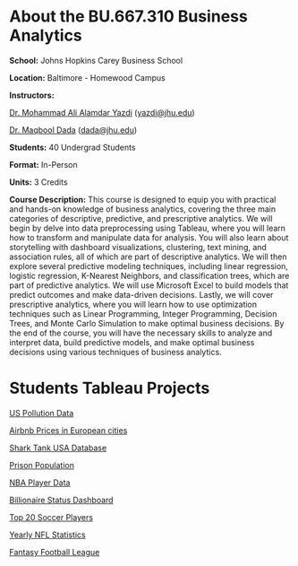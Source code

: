 # About the BU.667.310 Business Analytics

**School:** Johns Hopkins Carey Business School

**Location:** Baltimore - Homewood Campus

**Instructors:** 

[Dr. Mohammad Ali Alamdar Yazdi](https://carey.jhu.edu/faculty/faculty-directory/mohammad-ali-alamdar-yazdi-phd) (yazdi@jhu.edu)

[Dr. Maqbool Dada](https://carey.jhu.edu/faculty/faculty-directory/maqbool-dada-phd) (dada@jhu.edu)

**Students:** 40 Undergrad Students
  
**Format:** In-Person

**Units:** 3 Credits

**Course Description:** This course is designed to equip you with practical and hands-on knowledge of business analytics, covering the three main categories of descriptive, predictive, and prescriptive analytics. We will begin by delve into data preprocessing using Tableau, where you will learn how to transform and manipulate data for analysis. You will also learn about storytelling with dashboard visualizations, clustering, text mining, and association rules, all of which are part of descriptive analytics. We will then explore several predictive modeling techniques, including linear regression, logistic regression, K-Nearest Neighbors, and classification trees, which are part of predictive analytics. We will use Microsoft Excel to build models that predict outcomes and make data-driven decisions. Lastly, we will cover prescriptive analytics, where you will learn how to use optimization techniques such as Linear Programming, Integer Programming, Decision Trees, and Monte Carlo Simulation to make optimal business decisions. By the end of the course, you will have the necessary skills to analyze and interpret data, build predictive models, and make optimal business decisions using various techniques of business analytics.

# Students Tableau Projects

[US Pollution Data](https://public.tableau.com/views/U_S_AirPollution/AirPollution)

[Airbnb Prices in European cities](https://public.tableau.com/app/profile/sawyer.olson/viz/Team53AirbnbFinalProject/AirbnbFinalProject)

[Shark Tank USA Database](https://public.tableau.com/app/profile/tyler.han5506/viz/18dec23_project/Story1)

[Prison Population](https://public.tableau.com/views/MassIncarcerationPrisonerProject/EXPLORETHEUSCRISISOFMASSINCARCERATIONOVERTHEYEARS)

[NBA Player Data](https://public.tableau.com/views/NBAPlayers_17030177485690/Story1)	

[Billionaire Status Dashboard](https://public.tableau.com/app/profile/jessica2952/viz/BillionaireStatusDashboardFinal/BusinessAnalyticsDashboard)

[Top 20 Soccer Players](https://public.tableau.com/app/profile/jonathan.nichols8811/viz/Team113-BAProject/FinalDashboard?publish=yes)

[Yearly NFL Statistics](https://public.tableau.com/app/profile/jadon.archer/viz/FinalProjectBAS/YearlyNFLPlayerTeamStatistics?publish=yes)

[Fantasy Football League](https://public.tableau.com/app/profile/ethan.idnani/viz/AGuidetoWinningYourFantasyFootballLeague/Dashboard2?publish=yes)
